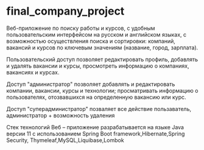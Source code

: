 # final_company_project

Веб-приложение по поиску работы и курсов, с удобным пользовательским интерфейсом на русском и английском языках, с
возможностью осуществления поиска и сортировки: компаний, вакансий и курсов по ключевым значениям (название, город,
зарплата).

Пользовательский доступ позволяет редактировать профиль, добавлять и удалять вакансии и курсы, просмотреть информацию о
компаниях, вакансиях и курсах.

Доступ "администратор" позволяет добавлять и редактировать компании, вакансии, курсы и технологии; просматривать
информацию о пользователях, отозвавшихся на определенную вакансию или курс.

Доступ "суперадминистратор" позваляет все действие пользаватель,
администратор + возможность удаления

Cтек технологий
Веб – приложение разрабатывается на языке Java версии
11 с использованием
Spring Boot framework,Hibernate,Spring Security,
Thymeleaf,MySQL,Liquibase,Lombok
